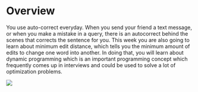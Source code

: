 # Overview

You use auto-correct everyday. When you send your friend a text message, or when you make a mistake in a query, there is an autocorrect behind the scenes that corrects the sentence for you. This week you are also going to learn about minimum edit distance, which tells you the minimum amount of edits to change one word into another. In doing that, you will learn about dynamic programming which is an important programming concept which frequently comes up in interviews and could be used to solve a lot of optimization problems.

![](9qsDxxT4RmOrA8cU-HZjEQ_b7b33ef17bde4f289cabcf02.png)

